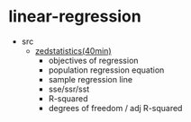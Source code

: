 # linear-regression

- src
  - [zedstatistics(40min)](https://www.youtube.com/watch?v=eYTumjgE2IY)
    - objectives of regression
    - population regression equation
    - sample regression line
    - sse/ssr/sst
    - R-squared
    - degrees of freedom / adj R-squared
